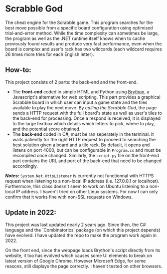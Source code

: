 <h1>Scrabble God</h1>

The cheat engine for the Scrabble game. This program searches for the best move possible from a specific board configuration using optimized trial-and-error method. While the time complexity can sometimes be large, the program as well as the .NET runtime itself knows when to cache previously found results and produce very fast performance, even when the board is complex and user's rack has two wildcards (each wildcard requires 26 times more tries for each English letter).

<h2>How-to:</h2>
This project consists of 2 parts: the back-end and the front-end.

- The <b>front-end</b> coded in simple HTML and Python using <a href="https://www.brython.info/">Brython</a>, a Javascript's alternative for web scripting. This part provides a graphical Scrabble board in which user can input a game state and the tiles available to play the next move. By <i>calling the Scrabble God</i>, the page sends a HTTP request with the full board's state as well as user's tiles to the back-end for processing. Once a respond is received, it is displayed to the large textbox which details which letters to pick, where to play, and the potential score obtained.
- The <b>back-end</b> coded in C#, must be ran seperately in the terminal. It waits patiently for the right HTTP request to proceed to searching the best solution given a board and a tile rack. By default, it opens and listens on port 4000, but can be configurable in `Program.cs` and must be recompiled once changed. Similarly, the `script.py` file on the front-end part contains the URL and port of the back-end that need to be changed accordingly.

<b><i>Notes:</i></b> `System.Net.HttpListener` is currently not functionnal with HTTPS request when listening to a non-local IP address (i.e. 127.0.0.1 or localhost). Furthermore, this class doesn't seem to work on Ubuntu listening to a non-local IP address. I haven't tried on other Linux systems. For now I can only confirm that it works fine with non-SSL requests on Windows.

<h2>Update in 2022:</h2>
This project was last updated nearly 2 years ago. Since then, the C# language and the `Combinatorics` package (on which this project depends) have evolved. I have updated the repo to make the program work again in 2022.

On the front end, since the webpage loads Brython's script directly from its website, it too has evolved which causes some UI elements to break on latest version of Google Chrome. However Microsoft Edge, for some reasons, still displays the page correctly. I haven't tested on other browsers.
